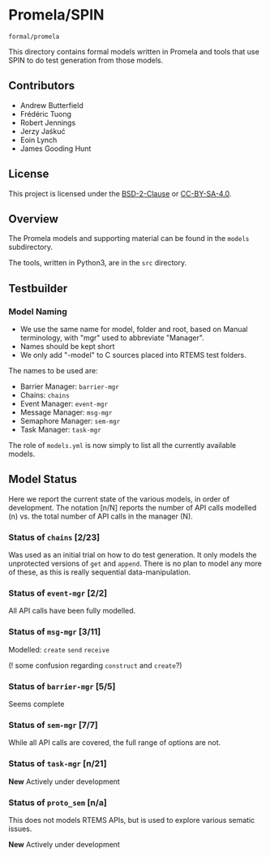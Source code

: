 # Promela/SPIN

`formal/promela`

This directory contains formal models written in Promela and tools that use SPIN to do test generation from those models.

## Contributors

* Andrew Butterfield
* Frédéric Tuong
* Robert Jennings
* Jerzy Jaśkuć
* Eoin Lynch
* James Gooding Hunt

## License

This project is licensed under the
[BSD-2-Clause](https://spdx.org/licenses/BSD-2-Clause.html) or
[CC-BY-SA-4.0](https://spdx.org/licenses/CC-BY-SA-4.0.html).

## Overview

The  Promela models and supporting material can be found in the `models` subdirectory.

The tools, written in Python3, are in the `src` directory.

## Testbuilder

### Model Naming

 * We use the same name for model, folder and root,
   based on Manual terminology, with "mgr" used to abbreviate "Manager". 
 * Names should be kept short
 * We only add "-model" to C sources placed into RTEMS test folders.
 
The names to be used are:

 * Barrier Manager: `barrier-mgr`
 * Chains: `chains`
 * Event Manager: `event-mgr`
 * Message Manager: `msg-mgr`
 * Semaphore Manager: `sem-mgr`
 * Task Manager: `task-mgr`

The role of `models.yml` is now simply to list all the currently available models.

## Model Status

Here we report the current state of the various models,
in order of development. 
The notation [n/N] reports the number of API calls modelled (n) vs. 
the total number of API calls in the manager (N).

### Status of `chains` [2/23]

Was used as an initial trial on how to do test generation.
It only models the unprotected versions of `get` and `append`.
There is no plan to model any more of these, 
as this is really sequential data-manipulation.

### Status of `event-mgr` [2/2]

All API calls have been fully modelled.

### Status of `msg-mgr` [3/11]

Modelled:  `create` `send` `receive`

(! some confusion regarding `construct` and `create`?)

### Status of `barrier-mgr` [5/5]

Seems complete

### Status of `sem-mgr` [7/7]

While all API calls are covered, the full range of options are not.

### Status of `task-mgr` [n/21]

**New** Actively under development

### Status of `proto_sem` [n/a]

This does not models RTEMS APIs, but is used to explore various sematic issues.

**New** Actively under development



